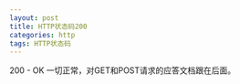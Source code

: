 ```yaml
---
layout: post
title: HTTP状态码200
categories: http
tags: HTTP状态码
---
```


200 - OK 一切正常，对GET和POST请求的应答文档跟在后面。 
